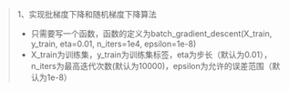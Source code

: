 > 1、实现批梯度下降和随机梯度下降算法
> - 只需要写一个函数，函数的定义为batch_gradient_descent(X_train, y_train, eta=0.01, n_iters=1e4, epsilon=1e-8)
>  - X_train为训练集，y_train为训练集标签，eta为步长（默认为0.01），n_iters为最高迭代次数(默认为10000)，epsilon为允许的误差范围（默认为1e-8）
